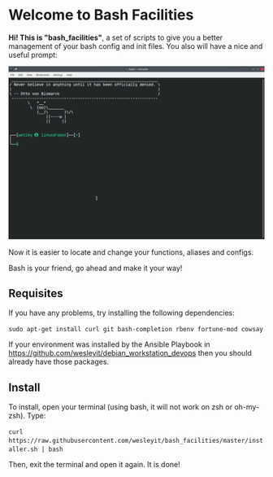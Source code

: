 Welcome to Bash Facilities
==========================

**Hi! This is "bash_facilities"**, a set of scripts to 
give you a better management of your bash config and 
init files. You also will have a nice and useful prompt:

![${USER}](./demo_bash_facilities.gif)

Now it is easier to locate and change
your functions, aliases and configs.

Bash is your friend, go ahead and make it your way!

Requisites
----------

If you have any problems, try installing the following dependencies:

`sudo apt-get install curl git bash-completion rbenv fortune-mod cowsay`

If your environment was installed by the Ansible Playbook
in https://github.com/wesleyit/debian_workstation_devops then you
should already have those packages.

Install
-------

To install, open your terminal (using bash, it will not work on zsh or oh-my-zsh).
Type:

`curl https://raw.githubusercontent.com/wesleyit/bash_facilities/master/installer.sh | bash`

Then, exit the terminal and open it again. It is done!
